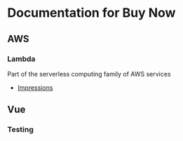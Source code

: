 # Documentation for Buy Now

## AWS

### Lambda

Part of the serverless computing family of AWS services

- [Impressions](http://github.com/caldwell619/work-tutorials)

## Vue

### Testing
